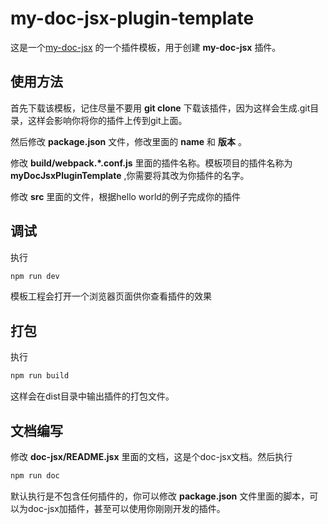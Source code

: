 # my-doc-jsx-plugin-template
这是一个[my-doc-jsx](https://github.com/laden666666/my-doc-jsx "") 的一个插件模板，用于创建 **my-doc-jsx** 插件。

## 使用方法
首先下载该模板，记住尽量不要用 **git clone** 下载该插件，因为这样会生成.git目录，这样会影响你将你的插件上传到git上面。

然后修改 **package.json** 文件，修改里面的 **name** 和 **版本** 。

修改 **build/webpack.*.conf.js** 里面的插件名称。模板项目的插件名称为 **myDocJsxPluginTemplate** ,你需要将其改为你插件的名字。

修改 **src** 里面的文件，根据hello world的例子完成你的插件


## 调试
执行

```javascript
npm run dev
```
模板工程会打开一个浏览器页面供你查看插件的效果


## 打包
执行

```javascript
npm run build
```
这样会在dist目录中输出插件的打包文件。


## 文档编写
修改 **doc-jsx/README.jsx** 里面的文档，这是个doc-jsx文档。然后执行

```javascript
npm run doc
```
默认执行是不包含任何插件的，你可以修改 **package.json** 文件里面的脚本，可以为doc-jsx加插件，甚至可以使用你刚刚开发的插件。



